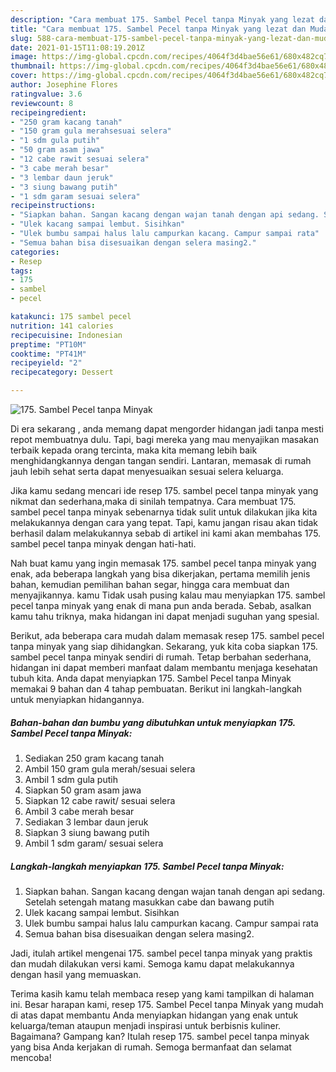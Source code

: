 ```yaml
---
description: "Cara membuat 175. Sambel Pecel tanpa Minyak yang lezat dan Mudah Dibuat"
title: "Cara membuat 175. Sambel Pecel tanpa Minyak yang lezat dan Mudah Dibuat"
slug: 588-cara-membuat-175-sambel-pecel-tanpa-minyak-yang-lezat-dan-mudah-dibuat
date: 2021-01-15T11:08:19.201Z
image: https://img-global.cpcdn.com/recipes/4064f3d4bae56e61/680x482cq70/175-sambel-pecel-tanpa-minyak-foto-resep-utama.jpg
thumbnail: https://img-global.cpcdn.com/recipes/4064f3d4bae56e61/680x482cq70/175-sambel-pecel-tanpa-minyak-foto-resep-utama.jpg
cover: https://img-global.cpcdn.com/recipes/4064f3d4bae56e61/680x482cq70/175-sambel-pecel-tanpa-minyak-foto-resep-utama.jpg
author: Josephine Flores
ratingvalue: 3.6
reviewcount: 8
recipeingredient:
- "250 gram kacang tanah"
- "150 gram gula merahsesuai selera"
- "1 sdm gula putih"
- "50 gram asam jawa"
- "12 cabe rawit sesuai selera"
- "3 cabe merah besar"
- "3 lembar daun jeruk"
- "3 siung bawang putih"
- "1 sdm garam sesuai selera"
recipeinstructions:
- "Siapkan bahan. Sangan kacang dengan wajan tanah dengan api sedang. Setelah setengah matang masukkan cabe dan bawang putih"
- "Ulek kacang sampai lembut. Sisihkan"
- "Ulek bumbu sampai halus lalu campurkan kacang. Campur sampai rata"
- "Semua bahan bisa disesuaikan dengan selera masing2."
categories:
- Resep
tags:
- 175
- sambel
- pecel

katakunci: 175 sambel pecel 
nutrition: 141 calories
recipecuisine: Indonesian
preptime: "PT10M"
cooktime: "PT41M"
recipeyield: "2"
recipecategory: Dessert

---
```



![175. Sambel Pecel tanpa Minyak](https://img-global.cpcdn.com/recipes/4064f3d4bae56e61/680x482cq70/175-sambel-pecel-tanpa-minyak-foto-resep-utama.jpg)

Di era  sekarang , anda memang dapat mengorder hidangan jadi tanpa mesti repot membuatnya dulu. Tapi, bagi mereka yang mau menyajikan masakan terbaik kepada orang tercinta, maka kita memang lebih baik menghidangkannya dengan tangan sendiri. Lantaran, memasak di rumah jauh lebih sehat serta dapat menyesuaikan sesuai selera keluarga.

Jika kamu sedang mencari ide resep 175. sambel pecel tanpa minyak yang nikmat dan sederhana,maka di sinilah tempatnya. Cara membuat 175. sambel pecel tanpa minyak  sebenarnya tidak sulit untuk dilakukan jika kita melakukannya dengan cara yang tepat. Tapi, kamu jangan risau akan tidak berhasil dalam melakukannya 
sebab di artikel ini kami akan membahas 175. sambel pecel tanpa minyak dengan hati-hati.  



Nah buat kamu yang ingin memasak 175. sambel pecel tanpa minyak yang enak, ada beberapa langkah yang bisa dikerjakan, pertama memilih jenis bahan, kemudian pemilihan bahan segar, hingga cara membuat dan menyajikannya. kamu Tidak usah pusing kalau mau menyiapkan 175. sambel pecel tanpa minyak yang enak di mana pun anda berada. Sebab, asalkan kamu  tahu triknya, maka hidangan ini dapat menjadi suguhan yang spesial.

Berikut, ada beberapa cara mudah dalam memasak resep 175. sambel pecel tanpa minyak yang siap dihidangkan. Sekarang, yuk kita coba siapkan 175. sambel pecel tanpa minyak sendiri di rumah. Tetap berbahan sederhana, hidangan ini dapat memberi manfaat dalam membantu menjaga kesehatan tubuh kita. Anda dapat menyiapkan 175. Sambel Pecel tanpa Minyak memakai 9 bahan dan 4 tahap pembuatan. Berikut ini langkah-langkah untuk menyiapkan hidangannya.

<!--inarticleads1-->

##### Bahan-bahan dan bumbu yang dibutuhkan untuk menyiapkan 175. Sambel Pecel tanpa Minyak:

1. Sediakan 250 gram kacang tanah
1. Ambil 150 gram gula merah/sesuai selera
1. Ambil 1 sdm gula putih
1. Siapkan 50 gram asam jawa
1. Siapkan 12 cabe rawit/ sesuai selera
1. Ambil 3 cabe merah besar
1. Sediakan 3 lembar daun jeruk
1. Siapkan 3 siung bawang putih
1. Ambil 1 sdm garam/ sesuai selera




<!--inarticleads2-->

##### Langkah-langkah menyiapkan 175. Sambel Pecel tanpa Minyak:

1. Siapkan bahan. Sangan kacang dengan wajan tanah dengan api sedang. Setelah setengah matang masukkan cabe dan bawang putih
1. Ulek kacang sampai lembut. Sisihkan
1. Ulek bumbu sampai halus lalu campurkan kacang. Campur sampai rata
1. Semua bahan bisa disesuaikan dengan selera masing2.




Jadi, itulah artikel mengenai  175. sambel pecel tanpa minyak  yang praktis dan mudah dilakukan versi kami. Semoga kamu dapat melakukannya dengan hasil yang memuaskan. 

Terima kasih kamu telah membaca resep yang kami tampilkan di halaman ini. Besar harapan kami, resep  175. Sambel Pecel tanpa Minyak yang mudah di atas dapat membantu Anda menyiapkan hidangan yang enak untuk keluarga/teman ataupun menjadi inspirasi untuk berbisnis kuliner. Bagaimana? Gampang kan? Itulah resep 175. sambel pecel tanpa minyak yang bisa Anda kerjakan di rumah. Semoga bermanfaat dan selamat mencoba!

